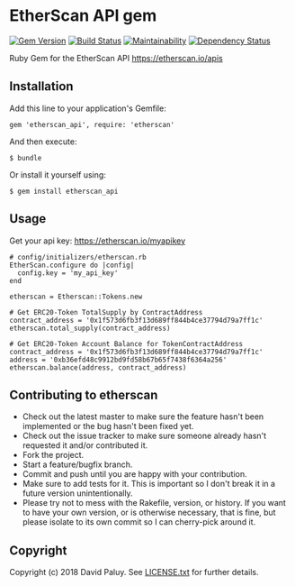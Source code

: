 # EtherScan API gem

[![Gem Version](https://badge.fury.io/rb/etherscan_api.png)](http://badge.fury.io/rb/etherscan_api)
[![Build Status](https://travis-ci.org/dpaluy/etherscan.svg?branch=master)](https://travis-ci.org/dpaluy/etherscan)
[![Maintainability](https://api.codeclimate.com/v1/badges/75848a6693e61972e5f3/maintainability)](https://codeclimate.com/github/dpaluy/etherscan/maintainability)
[![Dependency Status](https://gemnasium.com/badges/github.com/dpaluy/etherscan.svg)](https://gemnasium.com/github.com/dpaluy/etherscan)

Ruby Gem for the EtherScan API https://etherscan.io/apis

## Installation

Add this line to your application's Gemfile:

`gem 'etherscan_api', require: 'etherscan'`

And then execute:

`$ bundle`

Or install it yourself using:

`$ gem install etherscan_api`

## Usage

Get your api key: https://etherscan.io/myapikey

```
# config/initializers/etherscan.rb
EtherScan.configure do |config|
  config.key = 'my_api_key'
end
```

```
etherscan = Etherscan::Tokens.new

# Get ERC20-Token TotalSupply by ContractAddress
contract_address = '0x1f573d6fb3f13d689ff844b4ce37794d79a7ff1c'
etherscan.total_supply(contract_address)

# Get ERC20-Token Account Balance for TokenContractAddress
contract_address = '0x1f573d6fb3f13d689ff844b4ce37794d79a7ff1c'
address = '0xb36efd48c9912bd9fd58b67b65f7438f6364a256'
etherscan.balance(address, contract_address)
```

## Contributing to etherscan

* Check out the latest master to make sure the feature hasn't been implemented or the bug hasn't been fixed yet.
* Check out the issue tracker to make sure someone already hasn't requested it and/or contributed it.
* Fork the project.
* Start a feature/bugfix branch.
* Commit and push until you are happy with your contribution.
* Make sure to add tests for it. This is important so I don't break it in a future version unintentionally.
* Please try not to mess with the Rakefile, version, or history. If you want to have your own version, or is otherwise necessary, that is fine, but please isolate to its own commit so I can cherry-pick around it.

## Copyright

Copyright (c) 2018 David Paluy. See [LICENSE.txt](LICENSE.txt) for
further details.
